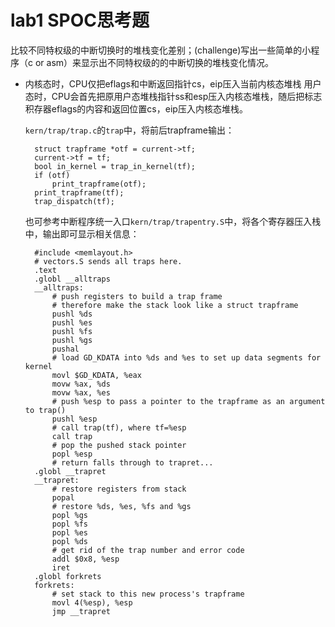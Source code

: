 # lab1 SPOC思考题

比较不同特权级的中断切换时的堆栈变化差别；(challenge)写出一些简单的小程序（c or asm）来显示出不同特权级的的中断切换的堆栈变化情况。

- 内核态时，CPU仅把eflags和中断返回指针cs，eip压入当前内核态堆栈
用户态时，CPU会首先把原用户态堆栈指针ss和esp压入内核态堆栈，随后把标志积存器eflags的内容和返回位置cs，eip压入内核态堆栈。

	`kern/trap/trap.c`的`trap`中，将前后trapframe输出：

		struct trapframe *otf = current->tf;
		current->tf = tf;
		bool in_kernel = trap_in_kernel(tf);
		if (otf)
			print_trapframe(otf);
		print_trapframe(tf);
		trap_dispatch(tf);


	也可参考中断程序统一入口`kern/trap/trapentry.S`中，将各个寄存器压入栈中，输出即可显示相关信息：

		#include <memlayout.h>
		# vectors.S sends all traps here.
		.text
		.globl __alltraps
		__alltraps:
		    # push registers to build a trap frame	
		    # therefore make the stack look like a struct trapframe	
		    pushl %ds	
		    pushl %es
		    pushl %fs	
		    pushl %gs	
		    pushal	
		    # load GD_KDATA into %ds and %es to set up data segments for kernel
		    movl $GD_KDATA, %eax
		    movw %ax, %ds
		    movw %ax, %es
		    # push %esp to pass a pointer to the trapframe as an argument to trap()
		    pushl %esp
		    # call trap(tf), where tf=%esp
		    call trap
		    # pop the pushed stack pointer
		    popl %esp
		    # return falls through to trapret...
		.globl __trapret
		__trapret:
		    # restore registers from stack
		    popal
		    # restore %ds, %es, %fs and %gs
		    popl %gs
		    popl %fs
		    popl %es
		    popl %ds
		    # get rid of the trap number and error code
		    addl $0x8, %esp
		    iret
		.globl forkrets
		forkrets:
		    # set stack to this new process's trapframe
		    movl 4(%esp), %esp
		    jmp __trapret